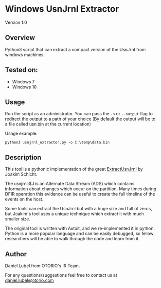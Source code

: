 # Windows UsnJrnl Extractor
Version 1.0

## Overview
Python3 script that can extract a compact version of the UsnJrnl from windows machines.

## Tested on:
* Windows 7
* Windows 10

## Usage
Run the script as an administrator.
You can pass the `-o` or `--output` flag to redirect the output to a path of your choice (By default the output will 
be to a file called usn.bin at the current location)

Usage example:
```shell
python3 usnjrnl_extractor.py -o C:\temp\data.bin
```

## Description
This tool is a pythonic implementation of the great [ExtractUsnJrnl](https://github.com/jschicht/ExtractUsnJrnl) by 
Joakim Schicht.

The usnjrnl:$J is an Alternate Data Stream (ADS) which contains information about changes which occur on the 
partition. Many times during DFIR operation this evidence can be useful to create the full timeline of the events 
on the host.

Some tools can extract the UsnJrnl but with a huge size and full of zeros, but Joakim's tool uses a unique technique
which extract it with much smaller size.

The original tool is written with Autoit, and we re-implemented it in python. Python is a more popular language and 
can be easily debugged, so fellow researchers will be able to walk through the code and learn from it. 

## Author
Daniel Lubel from OTORIO's IR Team.

For any questions/suggestions feel free to contact us at daniel.lubel@otorio.com


